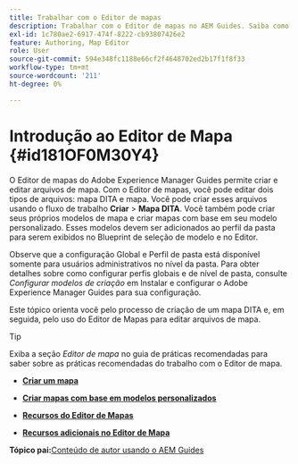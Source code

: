 ```yaml
---
title: Trabalhar com o Editor de mapas
description: Trabalhar com o Editor de mapas no AEM Guides. Saiba como criar e editar um arquivo de mapa no editor de mapa do AEM.
exl-id: 1c780ae2-6917-474f-8222-cb93807426e2
feature: Authoring, Map Editor
role: User
source-git-commit: 594e348fc1188e66cf2f4648702ed2b17f1f8f33
workflow-type: tm+mt
source-wordcount: '211'
ht-degree: 0%

---
```


# Introdução ao Editor de Mapa {#id181OF0M30Y4}

O Editor de mapas do Adobe Experience Manager Guides permite criar e editar arquivos de mapa. Com o Editor de mapas, você pode editar dois tipos de arquivos: mapa DITA e mapa. Você pode criar esses arquivos usando o fluxo de trabalho **Criar** \> **Mapa DITA**. Você também pode criar seus próprios modelos de mapa e criar mapas com base em seu modelo personalizado. Esses modelos devem ser adicionados ao perfil da pasta para serem exibidos no Blueprint de seleção de modelo e no Editor.

Observe que a configuração Global e Perfil de pasta está disponível somente para usuários administrativos no nível da pasta. Para obter detalhes sobre como configurar perfis globais e de nível de pasta, consulte *Configurar modelos de criação* em Instalar e configurar o Adobe Experience Manager Guides para sua configuração.

<!------------------------------------

The Map Editor comes in two modes — the Basic Map Editor and the Advanced Map Editor. The Basic Map Editor is available only through configuration. If your administrator has enabled it, then only the Basic Map Editor will be available for use. By default, all new maps are opened for editing in the Advanced Map Editor. The Advanced Map Editor is available within the Editor itself, which is used for editing DITA topic files.

-------->

Este tópico orienta você pelo processo de criação de um mapa DITA e, em seguida, pelo uso do Editor de Mapas para editar arquivos de mapa.

>[!TIP]
>
> Exiba a seção *Editor de mapa* no guia de práticas recomendadas para saber sobre as práticas recomendadas do trabalho com o Editor de mapa.

- **[Criar um mapa](map-editor-create-map.md)**

- **[Criar mapas com base em modelos personalizados](create-maps-customized-templates.md)**

- **[Recursos do Editor de Mapas](map-editor-advanced-map-editor.md)**

- **[Recursos adicionais no Editor de Mapa](map-editor-other-features.md)**


**Tópico pai:**&#x200B;[&#x200B; Conteúdo de autor usando o AEM Guides](authoring-content-xml-doc.md)
